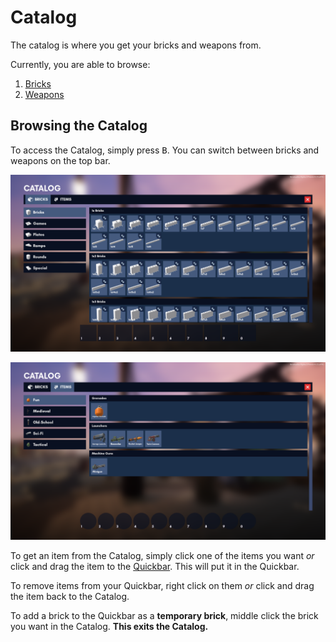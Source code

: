 # Catalog

The catalog is where you get your bricks and weapons from.

Currently, you are able to browse:
1. [Bricks]()
2. [Weapons]()

## Browsing the Catalog

To access the Catalog, simply press <kbd>B</kbd>. You can switch between bricks and weapons on the top bar.

![Catalog with Bricks](../../assets/players/gameplay/catalog/catalog_bricks.png)

![Catalog with Items](../../assets/players/gameplay/catalog/catalog_items.png)

To get an item from the Catalog, simply click one of the items you want *or* click and drag the item to the [Quickbar](quickbar.md). This will put it in the Quickbar.

To remove items from your Quickbar, right click on them *or* click and drag the item back to the Catalog.

To add a brick to the Quickbar as a **temporary brick**, middle click the brick you want in the Catalog. **This exits the Catalog.**